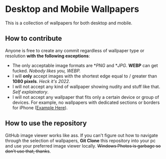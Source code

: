 # Desktop and Mobile Wallpapers
This is a collection of wallpapers for both desktop and mobile.

## How to contribute
Anyone is free to create any commit regardless of wallpaper type or resolution **with the following exceptions**: 
- The only acceptable image formats are **PNG* and **JPG*. **WEBP** can get fucked. _Nobody likes you, WEBP._
- I will **only** accept images with the shortest edge equal to / greater than **1080 pixels**. _Heck it's 2022_.
- I will not accept any kind of wallpaper showing nudity and stuff like that. _Self explainatory_.
- I will not accept any wallpaper that fits only a certain device or group of devices. For example, no wallpapers with dedicated sections or borders for iPhone ([Example Here](https://www.pinterest.it/pin/789959590864839408/)).

## How to use the repository
GitHub image viewer works like ass. If you can't figure out how to navigate through the selection of wallpapers, **Git Clone** this repository into your pc and use your preferred image viewer locally. ~~Windows Photos is garbage so don't use that, thanks~~.
